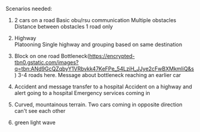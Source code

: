 Scenarios needed:
1. 2 cars on a road 
    Basic obu/rsu communication
    Multiple obstacles
    Distance between obstacles
    1 road only

2. Highway  
    Platooning
    Single highway and grouping based on same destination

3. Block on one road 
    Bottleneck(https://encrypted-tbn0.gstatic.com/images?q=tbn:ANd9GcQZqbyY1VRbvkk47KeFPe_54LziH_JJye2cFwBXMkmliQ&s)
    3-4 roads here. Message about bottleneck reaching an earlier car

4. Accident and message transfer to a hospital
    Accident on a highway and alert going to a hospital
    Emergency services coming in

5. Curved, mountainous terrain. Two cars coming in opposite direction can't see each other


6. green light wave 
    
